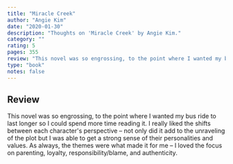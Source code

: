 ```yaml
---
title: "Miracle Creek"
author: "Angie Kim"
date: "2020-01-30"
description: "Thoughts on 'Miracle Creek' by Angie Kim."
category: ""
rating: 5
pages: 355
review: "This novel was so engrossing, to the point where I wanted my bus ride to last longer so I could spend more time reading it. I really liked the shifts between each character's perspective – not only did it add to the unraveling of the plot but I was able to get a strong sense of their personalities and values. As always, the themes were what made it for me – I loved the focus on parenting, loyalty, responsibility/blame, and authenticity. "
type: "book"
notes: false
---
```


## Review

This novel was so engrossing, to the point where I wanted my bus ride to last longer so I could spend more time reading it. I really liked the shifts between each character's perspective – not only did it add to the unraveling of the plot but I was able to get a strong sense of their personalities and values. As always, the themes were what made it for me – I loved the focus on parenting, loyalty, responsibility/blame, and authenticity.
